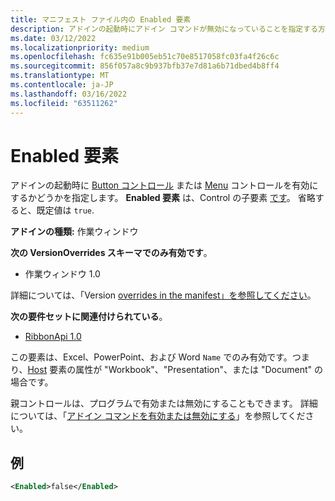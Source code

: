 ```yaml
---
title: マニフェスト ファイル内の Enabled 要素
description: アドインの起動時にアドイン コマンドが無効になっていることを指定する方法について説明します。
ms.date: 03/12/2022
ms.localizationpriority: medium
ms.openlocfilehash: fc635e91b005eb51c70e8517058fc03fa4f26c6c
ms.sourcegitcommit: 856f057a8c9b937bfb37e7d81a6b71dbed4b8ff4
ms.translationtype: MT
ms.contentlocale: ja-JP
ms.lasthandoff: 03/16/2022
ms.locfileid: "63511262"
---
```

# <a name="enabled-element"></a>Enabled 要素

アドインの起動時に [Button コントロール](control-button.md) または [Menu](control-menu.md) コントロールを有効にするかどうかを指定します。 **Enabled 要素** は、Control の子要素 [です](control.md)。 省略すると、既定値は `true`.

**アドインの種類:** 作業ウィンドウ

**次の VersionOverrides スキーマでのみ有効です**。

- 作業ウィンドウ 1.0

詳細については、「Version [overrides in the manifest」を参照してください](../../develop/add-in-manifests.md#version-overrides-in-the-manifest)。

**次の要件セットに関連付けられている**。

- [RibbonApi 1.0](../requirement-sets/ribbon-api-requirement-sets.md)

この要素は、Excel、PowerPoint、および Word `Name` でのみ有効です。つまり、[Host](host.md) 要素の属性が "Workbook"、"Presentation"、または "Document" の場合です。

親コントロールは、プログラムで有効または無効にすることもできます。 詳細については、「[アドイン コマンドを有効または無効にする](../../design/disable-add-in-commands.md)」を参照してください。

## <a name="example"></a>例

```xml
<Enabled>false</Enabled>
```
